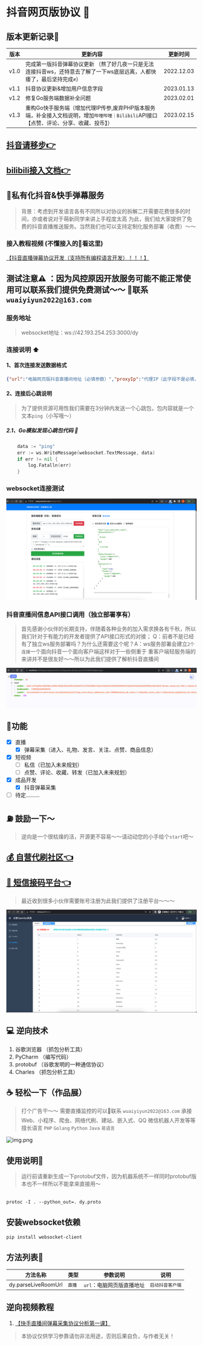 # 抖音网页版协议 👋
## 版本更新记录📝
| 版本   | 更新内容                                                                           | 更新时间       |
|------|--------------------------------------------------------------------------------|------------|
| v1.0 | 完成第一版抖音弹幕协议更新 （熬了好几夜一只是无法连接抖音ws，还特意去了解了一下ws底层远离，人都快痿了，最后坚持完成✊）                 | 2022.12.03 |
| v1.1 | 抖音协议更新&增加用户信息字段                                                                | 2023.01.13 |
| v1.2 | 修复Go服务端数据补全问题                                                                  | 2023.02.01 |
| v1.3 | 重构Go快手服务端（增加代理IP传参,废弃PHP版本服务端，补全接入文档说明，增加`哔哩哔哩｜Bilibili`API接口【点赞、评论、分享、收藏、投币】） | 2023.02.15 |

## [抖音请移步👉](https://github.com/YunzhiYike/douyin-live)
## [bilibili接入文档👉](https://github.com/YunzhiYike/bilibili-openAPi)

## 🧪私有化抖音&快手弹幕服务
> 背景：考虑到开发语言各有不同所以对协议的拆解二开需要花费很多的时间，亦或者说对于萌新同学来讲上手程度太高
> 为此，我们给大家提供了免费的抖音直播推送服务。当然我们也可以支持定制化服务部署（收费）～～

### 接入教程视频 (不懂接入的👀看这里)
[【抖音直播弹幕协议开发（支持所有编程语言开发）！！！】]( https://www.bilibili.com/video/BV1nK411z7uh/?share_source=copy_web&vd_source=71e28910aae780b1b2052c3052b8a2e8)

## 测试注意⚠ ：因为风控原因开放服务可能不能正常使用可以️联系我们提供免费测试～～  📮联系 `wuaiyiyun2022@163.com`

### 服务地址
> websocket地址：ws://42.193.254.253:3000/dy

### 连接说明 ⬆️
#### 1、首次连接发送数据格式
```json
{"url":"电脑网页版抖音直播间地址（必填参数）","proxyIp":"代理IP（此字段不是必填，不填则走原服务器IP）"}
```
#### 2、连接后心跳说明
>为了提供资源可用性我们需要在3分钟内发送一个心跳包，包内容就是一个文本`ping`（小写哦～）
##### 2.1、Go模拟发现心跳包代码 🌰
```go
    data := "ping"
    err := ws.WriteMessage(websocket.TextMessage, data)
    if err != nil {
        log.Fatalln(err)
    }
```

### websocket连接测试
![img_1.png](img_1.png)

### 抖音直播间信息API接口调用（独立部署享有）
> 首先感谢小伙伴的长期支持，伴随着各种业务的加入需求换各有千秋，所以我们针对于有能力的开发者提供了API接口形式的对接；
> Q：前者不是已经有了独立ws服务部署吗？为什么还需要这个呢？A：ws服务部署会建立`2个连接`一个面向抖音一个面向客户端这样对于一些侧重于
> 重客户端轻服务端的来讲并不是很友好～～所以为此我们提供了解析抖音直播间

![img_2.png](img_2.png)

## 🐂功能
- [X] 直播
  - [X] 弹幕采集（进入、礼物、发言、关注、点赞、商品信息）
- [X] 短视频
  - [ ] 私信（已加入未来规划）
  - [ ] 点赞、评论、收藏、转发（已加入未来规划）
- [X] 成品开发
  - [X] 抖音弹幕采集
- [ ] 待定.........

## ⛽️ 鼓励一下～
> 逆向是一个很枯燥的活，开源更不容易～～请动动您的小手给个`start`吧～

## [💰 自营代刷社区👈](http://666.mmvp.cf)
## [🍭 短信接码平台👈](http://www.mmvp.cf)
> 最近收到很多小伙伴需要账号注册为此我们提供了注册平台～～～

![img_4.png](img_4.png)

## 💻 逆向技术
1. 谷歌浏览器 （抓包分析工具）
2. PyCharm  （编写代码）
3. protobuf （谷歌发明的一种通信协议）
4. Charles （抓包分析工具）

## ☕️ 轻松一下（作品展）
> 打个广告🪧～～ 需要直播监控的可以📮联系 `wuaiyiyun2022@163.com`
> 承接 Web、小程序、爬虫、网络代刷、建站、嵌入式、QQ 微信机器人开发等等 
> 擅长语言 `PHP` `Golang` `Python` `Java` `易语言`

![img.png](img.png)

## 使用说明📖
> 运行前请重新生成一下protobuf文件，因为机器系统不一样同时protobuf版本也不一样所以不能拿来直接用～
```shell

protoc -I . --python_out=. dy.proto

```

## 安装websocket依赖
```bash
pip install websocket-client
```

## 方法列表🚗
| 方法名称                | 类型       | 参数说明                                    | 说明        |
|---------------------|----------|-----------------------------------------|-----------|
| dy.parseLiveRoomUrl | `直播` | `url`：电脑网页版直播地址  | `启动抖音客户端` |


## 逆向视频教程
1. [【快手直播间弹幕采集协议分析第一课】](https://www.bilibili.com/video/BV1ZR4y1o7Ab/?share_source=copy_web&vd_source=71e28910aae780b1b2052c3052b8a2e8) 

> 本协议仅供学习参靠请勿非法用途，否则后果自负，与作者无关！

